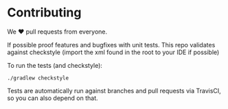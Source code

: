 # Contributing

We ❤ pull requests from everyone.

If possible proof features and bugfixes with unit tests.
This repo validates against checkstyle (import the xml found in the root to your IDE if possible)

To run the tests (and checkstyle):

```shell
./gradlew checkstyle
```

Tests are automatically run against branches and pull requests
via TravisCI, so you can also depend on that.
